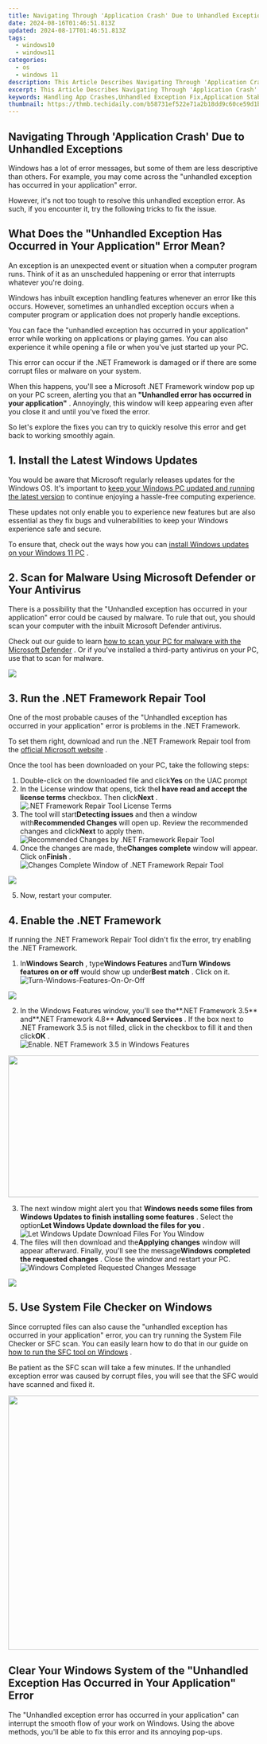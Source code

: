 ```yaml
---
title: Navigating Through 'Application Crash' Due to Unhandled Exceptions
date: 2024-08-16T01:46:51.813Z
updated: 2024-08-17T01:46:51.813Z
tags:
  - windows10
  - windows11
categories:
  - os
  - windows 11
description: This Article Describes Navigating Through 'Application Crash' Due to Unhandled Exceptions
excerpt: This Article Describes Navigating Through 'Application Crash' Due to Unhandled Exceptions
keywords: Handling App Crashes,Unhandled Exception Fix,Application Stability Tips,Debugging App Errors,Exception Management,Avoiding Program Crash,Correcting Code Fails
thumbnail: https://thmb.techidaily.com/b58731ef522e71a2b18dd9c60ce59d1b021be466af8c6f07f44a82b94265d7d5.jpg
---
```


## Navigating Through 'Application Crash' Due to Unhandled Exceptions

 Windows has a lot of error messages, but some of them are less descriptive than others. For example, you may come across the "unhandled exception has occurred in your application" error.

 However, it's not too tough to resolve this unhandled exception error. As such, if you encounter it, try the following tricks to fix the issue.

## What Does the "Unhandled Exception Has Occurred in Your Application" Error Mean?

 An exception is an unexpected event or situation when a computer program runs. Think of it as an unscheduled happening or error that interrupts whatever you're doing.

 Windows has inbuilt exception handling features whenever an error like this occurs. However, sometimes an unhandled exception occurs when a computer program or application does not properly handle exceptions.

 You can face the "unhandled exception has occurred in your application" error while working on applications or playing games. You can also experience it while opening a file or when you've just started up your PC.

 This error can occur if the .NET Framework is damaged or if there are some corrupt files or malware on your system.

 When this happens, you'll see a Microsoft .NET Framework window pop up on your PC screen, alerting you that an **"Unhandled error has occurred in your application"** . Annoyingly, this window will keep appearing even after you close it and until you've fixed the error.

 So let's explore the fixes you can try to quickly resolve this error and get back to working smoothly again.

## 1\. Install the Latest Windows Updates

 You would be aware that Microsoft regularly releases updates for the Windows OS. It's important to [keep your Windows PC updated and running the latest version](https://www.makeuseof.com/windows-update-new-version-releases-reasons/) to continue enjoying a hassle-free computing experience.

 These updates not only enable you to experience new features but are also essential as they fix bugs and vulnerabilities to keep your Windows experience safe and secure.

 To ensure that, check out the ways how you can [install Windows updates on your Windows 11 PC](https://www.makeuseof.com/windows-11-install-updates/) .

## 2\. Scan for Malware Using Microsoft Defender or Your Antivirus

 There is a possibility that the "Unhandled exception has occurred in your application" error could be caused by malware. To rule that out, you should scan your computer with the inbuilt Microsoft Defender antivirus.

 Check out our guide to learn [how to scan your PC for malware with the Microsoft Defender](https://www.makeuseof.com/windows-11-quick-security-guide/) . Or if you've installed a third-party antivirus on your PC, use that to scan for malware.

<!-- affiliate ads begin -->
<a href="https://secure.2checkout.com/order/checkout.php?PRODS=4620780&QTY=1&AFFILIATE=108875&CART=1"><img src="https://secure.avangate.com/images/merchant/07dd4d5a72f5740ef0f035f201951476/728__90banner.jpg" border="0"></a>
<!-- affiliate ads end -->
## 3\. Run the .NET Framework Repair Tool

 One of the most probable causes of the "Unhandled exception has occurred in your application" error is problems in the .NET Framework.

 To set them right, download and run the .NET Framework Repair tool from the [official Microsoft website](https://www.microsoft.com/en-us/download/details.aspx?id=30135&751be11f-ede8-5a0c-058c-2ee190a24fa6=True) .

 Once the tool has been downloaded on your PC, take the following steps:

1. Double-click on the downloaded file and click**Yes** on the UAC prompt
2. In the License window that opens, tick the**I have read and accept the license terms** checkbox. Then click**Next** .  
![.NET Framework Repair Tool License Terms](https://static1.makeuseofimages.com/wordpress/wp-content/uploads/2023/02/net-framework-tool-license-terms.jpg)
3. The tool will start**Detecting issues** and then a window with**Recommended Changes** will open up. Review the recommended changes and click**Next** to apply them.  
![Recommended Changes by .NET Framework Repair Tool](https://static1.makeuseofimages.com/wordpress/wp-content/uploads/2023/02/net-framework-repair-tool-changes.jpg)
4. Once the changes are made, the**Changes complete** window will appear. Click on**Finish** .  
![Changes Complete Window of .NET Framework Repair Tool](https://static1.makeuseofimages.com/wordpress/wp-content/uploads/2023/02/net-framework-repair-tool-changes-complete.jpg)
<!-- affiliate ads begin -->
<a href="https://secure.2checkout.com/order/checkout.php?PRODS=37100474&QTY=1&AFFILIATE=108875&CART=1"><img src="https://awario.com/images/pages/index/img-leads-1280@1x.avif" border="0"></a>
<!-- affiliate ads end -->
5. Now, restart your computer.

## 4\. Enable the .NET Framework

 If running the .NET Framework Repair Tool didn't fix the error, try enabling the .NET Framework.

1. In**Windows Search** , type**Windows Features** and**Turn Windows features on or off** would show up under**Best match** . Click on it.  
![Turn-Windows-Features-On-Or-Off](https://static1.makeuseofimages.com/wordpress/wp-content/uploads/2023/02/turn-windows-features-on-or-off.jpg)
<!-- affiliate ads begin -->
<a href="https://shop.mondly.com/affiliate.php?ACCOUNT=ATISTUDI&AFFILIATE=108875&PATH=https%3A%2F%2Fwww.mondly.com%3FAFFILIATE%3D108875%26RESOURCE%3D%2BGeneral%2B970x90%2B"><img src="https://secure.avangate.com/images/merchant/69c418c33ec2e1a4267fa9bb77fa1428/general-970x90.gif" border="0"></a>
<!-- affiliate ads end -->
2. In the Windows Features window, you'll see the**.NET Framework 3.5** and**.NET Framework 4.8** **Advanced Services** . If the box next to .NET Framework 3.5 is not filled, click in the checkbox to fill it and then click**OK** .  
![Enable. NET Framework 3.5 in Windows Features](https://static1.makeuseofimages.com/wordpress/wp-content/uploads/2023/02/enable-net-framework-1.jpg)
<!-- affiliate ads begin -->
<a href="https://cowinaudio.pxf.io/c/5597632/1116855/13794" target="_top" id="1116855"><img src="//a.impactradius-go.com/display-ad/13794-1116855" border="0" alt="" width="767" height="285"/></a><img height="0" width="0" src="https://imp.pxf.io/i/5597632/1116855/13794" style="position:absolute;visibility:hidden;" border="0" />
<!-- affiliate ads end -->
3. The next window might alert you that **Windows needs some files from Windows Updates to finish installing some features** . Select the option**Let Windows Update download the files for you** .  
![Let Windows Update Download Files For You Window](https://static1.makeuseofimages.com/wordpress/wp-content/uploads/2023/02/let-windows-update-download.jpg)
4. The files will then download and the**Applying changes** window will appear afterward. Finally, you'll see the message**Windows completed the requested changes** . Close the window and restart your PC.  
![Windows Completed Requested Changes Message](https://static1.makeuseofimages.com/wordpress/wp-content/uploads/2023/02/windows-completed-requested-changes.jpg)
<!-- affiliate ads begin -->
<a href="https://secure.2checkout.com/order/checkout.php?PRODS=19080710&QTY=1&AFFILIATE=108875&CART=1"><img src="https://smart-seo-tool.com/images/SmartSEOAuditorBox.png" border="0"></a>
<!-- affiliate ads end -->

## 5\. Use System File Checker on Windows

 Since corrupted files can also cause the "unhandled exception has occurred in your application" error, you can try running the System File Checker or SFC scan. You can easily learn how to do that in our guide on [how to run the SFC tool on Windows](https://www.makeuseof.com/system-file-checker-sfc-windows/) .

 Be patient as the SFC scan will take a few minutes. If the unhandled exception error was caused by corrupt files, you will see that the SFC would have scanned and fixed it.

<!-- affiliate ads begin -->
<a href="https://ephamedtechinc.pxf.io/c/5597632/2095369/26400" target="_top" id="2095369"><img src="//a.impactradius-go.com/display-ad/26400-2095369" border="0" alt="" width="1024" height="512"/></a><img height="0" width="0" src="https://imp.pxf.io/i/5597632/2095369/26400" style="position:absolute;visibility:hidden;" border="0" />
<!-- affiliate ads end -->
## Clear Your Windows System of the "Unhandled Exception Has Occurred in Your Application" Error

 The "Unhandled exception error has occurred in your application" can interrupt the smooth flow of your work on Windows. Using the above methods, you'll be able to fix this error and its annoying pop-ups.

<ins class="adsbygoogle"
     style="display:block"
     data-ad-format="autorelaxed"
     data-ad-client="ca-pub-7571918770474297"
     data-ad-slot="1223367746"></ins>



<ins class="adsbygoogle"
     style="display:block"
     data-ad-client="ca-pub-7571918770474297"
     data-ad-slot="8358498916"
     data-ad-format="auto"
     data-full-width-responsive="true"></ins>






